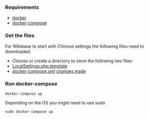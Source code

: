 ### Requirements
* [docker](https://www.docker.com/)
* [docker-compose](https://docs.docker.com/compose/install/)

### Get the files
For Wikibase to start with Chinese settings the following files need to downloaded.
* Choose or create a directory to store the following two files:
* [LocalSettings.php.template](https://raw.githubusercontent.com/andrawaag/wikibase_languages/master/wikibase_cn/LocalSettings.php.template)
* [docker-compose.yml](https://raw.githubusercontent.com/andrawaag/wikibase_languages/master/wikibase_cn/docker-compose.yml)
[changes made](./changes.MD)

### Run docker-compose
```
docker-compuse up
```
Depending on the OS you might need to use sudo
```
sudo docker-compuse up
```